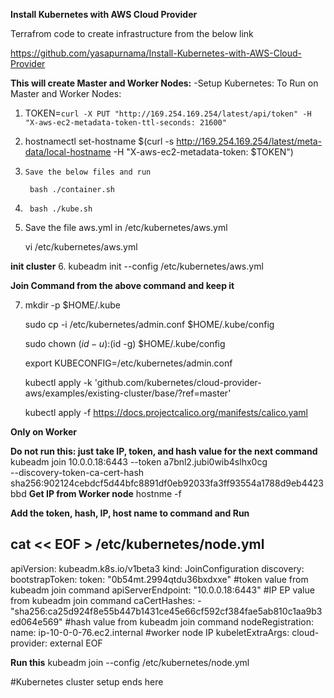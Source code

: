 **Install Kubernetes with AWS Cloud Provider**

Terrafrom code to create infrastructure from the below link

https://github.com/yasapurnama/Install-Kubernetes-with-AWS-Cloud-Provider

**This will create Master and Worker Nodes:**
-Setup Kubernetes:
To Run on Master and Worker Nodes:
1.    TOKEN=`curl -X PUT "http://169.254.169.254/latest/api/token" -H "X-aws-ec2-metadata-token-ttl-seconds: 21600"`

2.    hostnamectl set-hostname $(curl -s http://169.254.169.254/latest/meta-data/local-hostname -H "X-aws-ec2-metadata-token: $TOKEN")

3.     Save the below files and run

        bash ./container.sh

5.      bash ./kube.sh

6.  Save the file aws.yml in /etc/kubernetes/aws.yml

    vi /etc/kubernetes/aws.yml 

**init cluster**
6.  kubeadm init --config /etc/kubernetes/aws.yml

**Join Command from the above command and keep it**

7.
    mkdir -p $HOME/.kube
  
    sudo cp -i /etc/kubernetes/admin.conf $HOME/.kube/config
  
    sudo chown $(id -u):$(id -g) $HOME/.kube/config
  
    export KUBECONFIG=/etc/kubernetes/admin.conf
  
    kubectl apply -k 'github.com/kubernetes/cloud-provider-aws/examples/existing-cluster/base/?ref=master'
  
    kubectl apply -f https://docs.projectcalico.org/manifests/calico.yaml

**Only on Worker**

**Do not run this: just take IP, token, and hash value for the next command**
    kubeadm join 10.0.0.18:6443 --token a7bnl2.jubi0wib4slhx0cg \
        --discovery-token-ca-cert-hash sha256:902124cebdcf5d44bfc8891df0eb92033fa3ff93554a1788d9eb4423bbd
**Get IP from Worker node**
    hostnme -f 

**Add the token, hash, IP, host name to command and Run**

cat << EOF > /etc/kubernetes/node.yml
---
apiVersion: kubeadm.k8s.io/v1beta3
kind: JoinConfiguration
discovery:
  bootstrapToken:
    token: "0b54mt.2994qtdu36bxdxxe" #token value from kubeadm join command
    apiServerEndpoint: "10.0.0.18:6443" #IP EP value from kubeadm join command
    caCertHashes:
      - "sha256:ca25d924f8e55b447b1431ce45e66cf592cf384fae5ab810c1aa9b3ed064e569" #hash value from kubeadm join command
nodeRegistration:
  name: ip-10-0-0-76.ec2.internal  #worker node IP
  kubeletExtraArgs:
    cloud-provider: external
EOF

**Run this**
  kubeadm join --config /etc/kubernetes/node.yml

#Kubernetes cluster setup ends here
